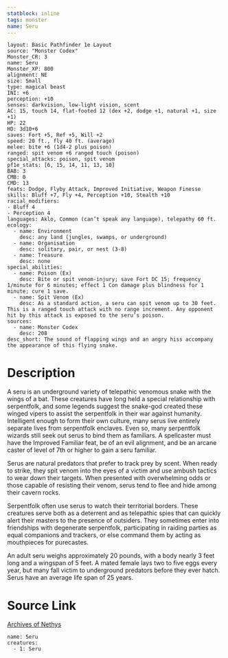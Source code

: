 ```yaml
---
statblock: inline
tags: monster
name: Seru
---
```

```statblock
layout: Basic Pathfinder 1e Layout
source: "Monster Codex"
Monster_CR: 3
name: Seru
Monster_XP: 800
alignment: NE
size: Small
type: magical beast
INI: +6
perception: +10
senses: darkvision, low-light vision, scent
AC: 15, touch 14, flat-footed 12 (dex +2, dodge +1, natural +1, size +1)
HP: 22
HD: 3d10+6
saves: Fort +5, Ref +5, Will +2
speed: 20 ft., fly 40 ft. (average)
melee: bite +6 (1d4-2 plus poison)
ranged: spit venom +6 ranged touch (poison)
special_attacks: poison, spit venom
pf1e_stats: [6, 15, 14, 11, 13, 10]
BAB: 3
CMB: 0
CMD: 13
feats: Dodge, Flyby Attack, Improved Initiative, Weapon Finesse
skills: Bluff +7, Fly +4, Perception +10, Stealth +10
racial_modifiers:
- Bluff 4
- Perception 4
languages: Aklo, Common (can’t speak any language), telepathy 60 ft.
ecology:
  - name: Environment
    desc: any land (jungles, swamps, or underground)
  - name: Organisation
    desc: solitary, pair, or nest (3-8)
  - name: Treasure
    desc: none
special_abilities:
  - name: Poison (Ex)
    desc: Bite or spit venom-injury; save Fort DC 15; frequency 1/minute for 6 minutes; effect 1 Con damage plus blindness for 1 minute; cure 1 save.
  - name: Spit Venom (Ex)
    desc: As a standard action, a seru can spit venom up to 30 feet. This is a ranged touch attack with no range increment. Any opponent hit by this attack is exposed to the seru’s poison.
sources:
  - name: Monster Codex
    desc: 208
desc_short: The sound of flapping wings and an angry hiss accompany the appearance of this flying snake.
```
# Description
A seru is an underground variety of telepathic venomous snake with the wings of a bat. These creatures have long held a special relationship with serpentfolk, and some legends suggest the snake-god created these winged vipers to assist the serpentfolk in their war against humanity. Intelligent enough to form their own culture, many serus live entirely separate lives from serpentfolk enclaves. Even so, many serpentfolk wizards still seek out serus to bind them as familiars. A spellcaster must have the Improved Familiar feat, be of an evil alignment, and be an arcane caster of level of 7th or higher to gain a seru familiar.

Serus are natural predators that prefer to track prey by scent. When ready to strike, they spit venom into the eyes of a victim and use ambush tactics to wear down their targets. When presented with overwhelming odds or those capable of resisting their venom, serus tend to flee and hide among their cavern rocks.

Serpentfolk often use serus to watch their territorial borders. These creatures serve both as a deterrent and as telepathic spies that can quickly alert their masters to the presence of outsiders. They sometimes enter into friendships with degenerate serpentfolk, participating in raiding parties as equal companions and trackers, or else command them by acting as mouthpieces for purecastes.

An adult seru weighs approximately 20 pounds, with a body nearly 3 feet long and a wingspan of 5 feet. A mated female lays two to five eggs every year, but many fall victim to underground predators before they ever hatch. Serus have an average life span of 25 years.
# Source Link
[Archives of Nethys](https://aonprd.com/MonsterDisplay.aspx?ItemName=Seru)
```encounter-table
name: Seru
creatures:
  - 1: Seru
```
